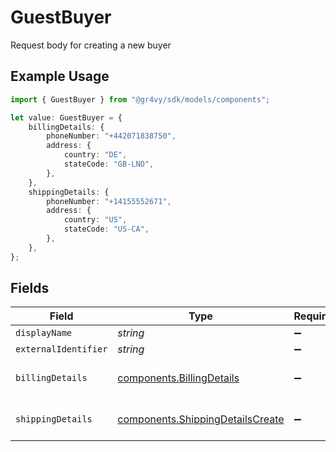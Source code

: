 # GuestBuyer

Request body for creating a new buyer

## Example Usage

```typescript
import { GuestBuyer } from "@gr4vy/sdk/models/components";

let value: GuestBuyer = {
    billingDetails: {
        phoneNumber: "+442071838750",
        address: {
            country: "DE",
            stateCode: "GB-LND",
        },
    },
    shippingDetails: {
        phoneNumber: "+14155552671",
        address: {
            country: "US",
            stateCode: "US-CA",
        },
    },
};
```

## Fields

| Field                                                                                | Type                                                                                 | Required                                                                             | Description                                                                          |
| ------------------------------------------------------------------------------------ | ------------------------------------------------------------------------------------ | ------------------------------------------------------------------------------------ | ------------------------------------------------------------------------------------ |
| `displayName`                                                                        | *string*                                                                             | :heavy_minus_sign:                                                                   | N/A                                                                                  |
| `externalIdentifier`                                                                 | *string*                                                                             | :heavy_minus_sign:                                                                   | N/A                                                                                  |
| `billingDetails`                                                                     | [components.BillingDetails](../../models/components/billingdetails.md)               | :heavy_minus_sign:                                                                   | Base model with JSON encoders.                                                       |
| `shippingDetails`                                                                    | [components.ShippingDetailsCreate](../../models/components/shippingdetailscreate.md) | :heavy_minus_sign:                                                                   | Base model with JSON encoders.                                                       |